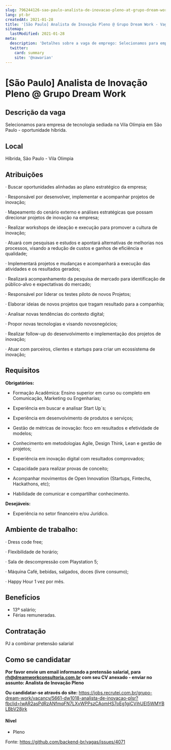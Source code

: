 ```yaml
---
slug: 796244126-sao-paulo-analista-de-inovacao-pleno-at-grupo-dream-work
lang: pt-br
createdAt: 2021-01-28
title: '[São Paulo] Analista de Inovação Pleno @ Grupo Dream Work - Vaga de Emprego'
sitemap:
  lastModified: 2021-01-28
meta:
  description: 'Detalhes sobre a vaga de emprego: Selecionamos para empresa de tecnologia sediada na Vila Olímpia em São Paulo - oportunidade híbrida.'
  twitter:
    card: summary
    site: '@nawarian'
---
```


# [São Paulo] Analista de Inovação Pleno @ Grupo Dream Work

## Descrição da vaga

Selecionamos para empresa de tecnologia sediada na Vila Olímpia em São Paulo - oportunidade híbrida.

## Local

Híbrida, São Paulo - Vila Olímpia

## Atribuições
· Buscar oportunidades alinhadas ao plano estratégico da empresa; 

· Responsável por desenvolver, implementar e acompanhar projetos de inovação; 

· Mapeamento do cenário externo e análises estratégicas que possam direcionar projetos de
inovação na empresa;  

· Realizar workshops de ideação e execução para promover a cultura de inovação; 

· Atuará com pesquisas e estudos e apontará alternativas de melhorias nos processos,
visando a redução de custos e ganhos de eficiência e qualidade; 

· Implementará projetos e mudanças e acompanhará a execução das atividades e os resultados gerados; 

· Realizará acompanhamento da pesquisa de mercado para identificação de público-alvo e
expectativas do mercado;  

· Responsável por liderar os testes piloto de novos Projetos; 

· Elaborar ideias de novos projetos que tragam resultado para a companhia; 

· Analisar novas tendências do contexto digital; 

· Propor novas tecnologias e visando novosnegócios; 

· Realizar follow-up do desenvolvimento e implementação dos projetos de inovação; 

· Atuar com parceiros, clientes e startups para criar um ecossistema de inovação; 

## Requisitos

**Obrigatórios:**

- Formação Acadêmica: Ensino superior em curso ou completo em Comunicação, Marketing ou Engenharias; 

- Experiência em buscar e analisar Start Up´s; 

- Experiência em desenvolvimento de produtos e serviços; 

- Gestão de métricas de inovação: foco em resultados e efetividade de modelos; 

- Conhecimento em metodologias Agile, Design Think, Lean e gestão de projetos; 

- Experiência em inovação digital com resultados comprovados; 

- Capacidade para realizar provas de conceito; 

- Acompanhar movimentos de Open Innovation (Startups, Fintechs, Hackathons, etc); 

- Habilidade de comunicar e compartilhar conhecimento.

**Desejáveis:**
- Experiência no setor financeiro e/ou Jurídico.

## Ambiente de trabalho:
· Dress code free; 

· Flexibilidade de horário; 

· Sala de descompressão com Playstation 5; 

· Máquina Café, bebidas, salgados, doces (livre consumo); 

· Happy Hour 1 vez por mês.

## Benefícios

- 13º salário;
- Férias remuneradas.

## Contratação

PJ a combinar pretensão salarial

## Como se candidatar

**Por favor envie um email informando a pretensão salarial, para rh@dreamworkconsultoria.com.br com seu CV anexado - enviar no assunto: Analista de Inovação Pleno**

**Ou candidatar-se através do site:** https://jobs.recrutei.com.br/grupo-dream-work/vacancy/5661-dw1018-analista-de-inovacao-plsr?fbclid=IwAR2asPdRzANfmqFN7LXvWPPszCAomHS7oEg1giCVihUEI5WMYBLBbV28jrk

#### Nível
- Pleno




Fonte: https://github.com/backend-br/vagas/issues/4071
